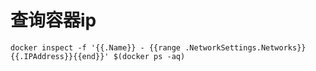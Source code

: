 # 查询容器ip

```text
docker inspect -f '{{.Name}} - {{range .NetworkSettings.Networks}}{{.IPAddress}}{{end}}' $(docker ps -aq)
```

